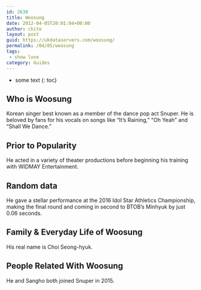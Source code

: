 ```yaml
---
id: 2638
title: Woosung
date: 2012-04-05T20:01:04+00:00
author: chito
layout: post
guid: https://ukdataservers.com/woosung/
permalink: /04/05/woosung
tags:
 - show love
category: Guides
---
```


* some text
{: toc}
          
          
## Who is  Woosung
                  
                  
                  
Korean singer best known as a member of the dance pop act Snuper. He is beloved by fans for his vocals on songs like &#8220;It&#8217;s Raining,&#8221; &#8220;Oh Yeah&#8221; and &#8220;Shall We Dance.&#8221;
                  
                
                
                
## Prior to Popularity 
                  
                  
                  
He acted in a variety of theater productions before beginning his training with WIDMAY Entertainment.
                  
                
                
                
## Random data 
                  
                  
                  
He gave a stellar performance at the 2016 Idol Star Athletics Championship, making the final round and coming in second to BTOB&#8217;s Minhyuk by just 0.06 seconds.
                  
                
                
                
## Family & Everyday Life of Woosung
                  
                  
                  
His real name is Choi Seong-hyuk.
                  
                
                
                
## People Related With  Woosung
                  
                  
                  
He and Sangho both joined Snuper in 2015.
                  
                
              
            
          
          
          
    
    
  
